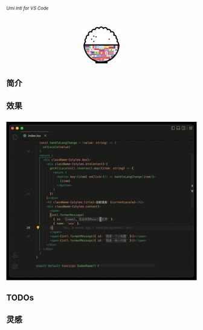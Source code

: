 <sub><em>Umi Intl for VS Code</em></sub>
<h1 align="center">
  <img src="./assets/logo.png" height="100">
</h1>

## 简介

## 效果

<h2 align="center">
  <img src="./assets/example.gif">
</h2>

## TODOs

## 灵感
